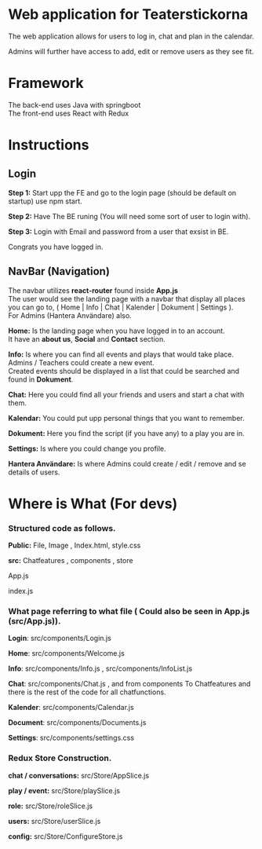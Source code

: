 # Web application for Teaterstickorna

The web application allows for users to log in, chat and plan in the calendar.

Admins will further have access to add, edit or remove users as they see fit.

# Framework

The back-end uses Java with springboot  
The front-end uses React with Redux

# Instructions

## Login

**Step 1:** Start upp the FE and go to the login page (should be default on startup) use npm start.

**Step 2:** Have The BE runing (You will need some sort of user to login with).

**Step 3:** Login with Email and password from a user that exsist in BE.

Congrats you have logged in.

## NavBar (Navigation)

The navbar utilizes **react-router** found inside **App.js**  
The user would see the landing page with a navbar that display all places you can go to, ( Home | Info | Chat | Kalender | Dokument | Settings ).  
For Admins (Hantera Användare) also.

**Home:** Is the landing page when you have logged in to an account.  
It have an **about us**, **Social** and **Contact** section.

**Info:** Is where you can find all events and plays that would take place.  
Admins / Teachers could create a new event.  
Created events should be displayed in a list that could be searched and found in **Dokument**.

**Chat:** Here you could find all your friends and users and start a chat with them.

**Kalendar:** You could put upp personal things that you want to remember.

**Dokument:** Here you find the script (if you have any) to a play you are in.

**Settings:** Is where you could change you profile.

**Hantera Användare:** Is where Admins could create / edit / remove and se details of users.

# Where is What (For devs)

### Structured code as follows.

**Public:** File, Image , Index.html, style.css

**src:** Chatfeatures , components , store

App.js

index.js

### What page referring to what file ( Could also be seen in App.js (src/App.js)).

**Login**: src/components/Login.js

**Home**: src/components/Welcome.js

**Info**: src/components/Info.js , src/components/InfoList.js

**Chat**: src/components/Chat.js , and from components To Chatfeatures and there is the rest of the code for all chatfunctions.

**Kalender**: src/components/Calendar.js

**Document**: src/components/Documents.js

**Settings**: src/components/settings.css

### Redux Store Construction.

**chat / conversations:** src/Store/AppSlice.js

**play / event:** src/Store/playSlice.js

**role:** src/Store/roleSlice.js

**users:** src/Store/userSlice.js

**config:** src/Store/ConfigureStore.js
